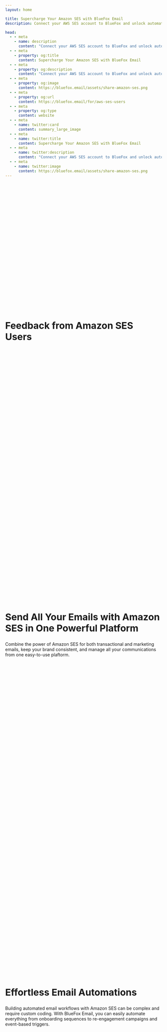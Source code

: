 ```yaml
---
layout: home

title: Supercharge Your Amazon SES with BlueFox Email
description: Connect your AWS SES account to BlueFox and unlock automation, stunning designs, smart list management, and detailed analytics. All in one place.

head:
  - - meta
    - name: description
      content: "Connect your AWS SES account to BlueFox and unlock automation, stunning designs, smart list management, and detailed analytics. All in one place."
  - - meta
    - property: og:title
      content: Supercharge Your Amazon SES with BlueFox Email
  - - meta
    - property: og:description
      content: "Connect your AWS SES account to BlueFox and unlock automation, stunning designs, smart list management, and detailed analytics. All in one place."
  - - meta
    - property: og:image
      content: https://bluefox.email/assets/share-amazon-ses.png
  - - meta
    - property: og:url
      content: https://bluefox.email/for/aws-ses-users
  - - meta
    - property: og:type
      content: website
  - - meta
    - name: twitter:card
      content: summary_large_image
  - - meta
    - name: twitter:title
      content: Supercharge Your Amazon SES with BlueFox Email
  - - meta
    - name: twitter:description
      content: "Connect your AWS SES account to BlueFox and unlock automation, stunning designs, smart list management, and detailed analytics. All in one place."
  - - meta
    - name: twitter:image
      content: https://bluefox.email/assets/share-amazon-ses.png
---
```

<script setup>

import { ref, onMounted, onBeforeUnmount } from 'vue'
import { useDisplay } from 'vuetify'
import { useData } from 'vitepress'

import HeroUnit from '../.vitepress/theme/HeroUnitAWS.vue'
import TestimonialDiv from '../.vitepress/theme/TestimonialDiv.vue'
import DesignSystem from '../.vitepress/theme/DesignSystem.vue'
import RenderingIssues from '../.vitepress/theme/RenderingIssues.vue'
import Automation from '../.vitepress/theme/Automation.vue'
import ConnectAWS from '../.vitepress/theme/ConnectAWS.vue'
import Integration from '../.vitepress/theme/IntegrationAWS.vue'
import SendQueues from '../.vitepress/theme/SendQueues.vue'

const { lgAndUp, md, sm, xs } = useDisplay()
const { isDark } = useData()

const selectedEmailType = ref('0');
let intervalId

onMounted(() => {
  setInterval(() => {
    let actSelVal = parseInt(selectedEmailType.value)
    actSelVal += 1
    actSelVal %= 4
    selectedEmailType.value = actSelVal
  }, 3000)
})

onBeforeUnmount(() => {
  clearInterval(intervalId);
})

</script>
<style scoped>
  a {
    text-decoration: none !important;
  }

  .section-index {
    padding-top: 15vh;
    padding-bottom: 10vh;
  }

  .value-prop {
    padding-top: 10vh;
    padding-bottom: 10vh;
  }

  h2 {
    border-top: 0 !important;
  }

  .sectionTitle {
    font-size: 30px !important;
  }
  @media (max-width: 640px) {
    .sectionTitle {
      font-size: 26px !important;
    }
  }

  .value-prop p {
    font-size: 18px;
    line-height: 28px;
  }

  .value-prop .VPButton.medium {
    padding: 15px 30px;
    line-height: 22px;
    font-size: 22px;
  }


  .VPHome {
    margin-bottom: 0 !important;
  }

  

  


  .vp-doc .actions {
    display: flex;
    width: 100% !important;
    max-width: unset !important;
    justify-content: center !important;
  }

  .vp-doc .action {
    padding: 6px;
  }

  .VPButton {
    display: inline-block;
    border: 1px solid transparent;
    text-align: center;
    font-weight: 600;
    white-space: nowrap;
    transition: color 0.25s, border-color 0.25s, background-color 0.25s !important;
    text-decoration: none !important;
  }

  .VPButton.brand {
      border-color: var(--vp-button-brand-border);
      color: var(--vp-button-brand-text);
      background-color: var(--vp-button-brand-bg);
  }

  .VPButton.brand:hover {
    color: var(--vp-button-brand-text);
    background-color: var(--vp-button-brand-hover-bg);
  }

  .VPButton.alt {
    border-color: var(--vp-button-alt-border);
    color: var(--vp-button-alt-text);
    background-color: var(--vp-button-alt-bg);
  }

  .VPButton.alt:hover {
    border-color: var(--vp-button-alt-border);
    color: var(--vp-button-alt-text);
    background-color: var(--vp-button-alt-hover-bg);
  }


  .VPFeatures .title {
    font-size: 20px !important;
  }
  .VPFeatures .details {
    font-size: 16px !important;
  }


  .VPImage {
    max-width: 100% !important;
    max-height: 100% !important;
  }

  
  

  #email-editor video {
    border: 1px solid #eeeeee;
    border-radius: 5px;
  }

  .vp-doc input {
    display: none;
  }

  #design-system label {
    cursor: pointer;
    position: relative;
  }

  .image-container {
    position: relative;
    width: 600px; /* Adjust as necessary */
    max-width: 80vw;
    height: 800px;
    max-height: 120vw;
    overflow: hidden;
    background: #f6f6f6;
    border: 1px solid #eeeeee;
    border-radius: 5px;
    margin: auto;
  }

  .image-container img {
    position: absolute;
    top: 0;
    left: 100%;
    width: 100%;
    opacity: 0;
    transition: all 0.5s ease;
  }

  /* Default state: show Image 1 */
  #image1:checked ~ .image-container .img1 {
    opacity: 1;
    transform: translateX(-100%);
  }

  /* Show Image 2 when radio button 2 is checked */
  #image2:checked ~ .image-container .img2 {
    opacity: 1;
    transform: translateX(-100%);
  }

  /* Show Image 3 when radio button 3 is checked */
  #image3:checked ~ .image-container .img3 {
    opacity: 1;
    transform: translateX(-100%);
  }

  #image4:checked ~ .image-container .img4 {
    opacity: 1;
    transform: translateX(-100%);
  }

  /* Animation for slide-in effect */
  .image-container img {
    transition: opacity 0.5s ease, transform 0.5s ease;
  }

  #design-system label::after {
    content: "";
    position: absolute;
    left: 0;
    bottom: 0;
    width: 0;
    height: 3px;
    background: linear-gradient(90deg, hsl(196.99, 86.56%, 50.39%) 10%, hsl(247.72, 53.44%, 37.06%) 90%);
    transition: width 0.3s ease; /* Add animation to the underline */
  }

  /* When the corresponding radio button is checked, extend the underline */
  #image1:checked ~ div #image1-label::after {
    width: 100%;
  }

  #image2:checked ~ div #image2-label::after {
    width: 100%;
  }

  #image3:checked ~ div #image3-label::after {
    width: 100%;
  }

  #image4:checked ~ div #image4-label::after {
    width: 100%;
  }

  #second-cta {
    text-align: center;
    padding-bottom: 10vh;
  }


  @media (max-width: 599px) {
    .VPHero .main {
      padding: 0;
    }

    .VPHero .main .name {
      font-size: 48px;
      line-height: 48px;
      width: 100% !important;
      max-width: unset !important;
    }

    .value-prop h2 {
      font-size: 26px !important;
      line-height: 28 px !important;
    }

    .section-index {
      padding-top: 10vh;
      padding-bottom: 10vh;
    }
  }

  .mt-150 {
    margin-top: 150px !important;
  }
</style>

<section id="hero">
  <HeroUnit />
</section>

<section class="section-index value-prop">
  <h2 class="sectionTitle text-center mt-4 mb-6">
    Feedback from Amazon SES Users
  </h2>
  <TestimonialDiv
    :is-dark="isDark"
    :lg-and-up="lgAndUp"
    :md="md"
    :sm="sm"
    :xs="xs"
  />
</section>


<section id="design-system" class="value-prop">
  <h2 class="sectionTitle text-center mb-3 pt-0">
    Send All Your Emails with Amazon SES in One Powerful Platform
  </h2>
  <div class="d-flex justify-center">
    <div class="text-center mt-4" :style="`width: ${lgAndUp || md ? '60%' : '100%'}`">
      Combine the power of Amazon SES for both transactional and marketing emails, keep your brand consistent, and manage all your communications from one easy-to-use plaftorm.
    </div>
  </div>

  <DesignSystem
    class="mt-6"
    :is-dark="isDark"
  />
</section>

<section id="marketers" class="section-index">
  <h2 class="sectionTitle text-center mt-4 mb-3 pt-0">
    Effortless Email Automations
  </h2>
  <div class="d-flex justify-center">
    <div class="text-center mt-4" :style="`width: ${lgAndUp || md ? '60%' : '100%'}`">
      Building automated email workflows with Amazon SES can be complex and require custom coding. With BlueFox Email, you can easily automate everything from onboarding sequences to re-engagement campaigns and event-based triggers.
    </div>
  </div>

  <Automation
    class="mt-6"
    :is-dark="isDark"
    :lg-and-up="lgAndUp"
    :md="md"
    :sm="sm"
    :xs="xs"
  />
</section>

<section id="designers" class="section-index">
  <h2 class="sectionTitle text-center mt-4 mb-3 pt-0">
    Design Stunning Emails Without Writing a Line of Code
  </h2>
  <div class="d-flex justify-center">
    <div class="text-center mt-4" :style="`width: ${lgAndUp || md ? '60%' : '100%'}`">
      With Amazon SES, you're stuck hand-coding HTML and fixing rendering bugs. Maintaining changes is a nightmare. BlueFox Email lets you skip the code and design stunning emails with drag & drop, that will work on all major email clients, including Outlook.
    </div>
  </div>
  <v-card class="d-flex justify-center mt-4" variant="elevated">
    <video
      width="100%"
      :autoplay="lgAndUp || md"
      :loop="lgAndUp || md"
      :controls="sm || xs"
      muted
    >
      <source src="/assets/bluefox-email-editor-intro.mp4" type="video/mp4">
      Your browser does not support the video tag.
    </video>
  </v-card>
</section>

<section class="section-index value-prop">
  <h2 class="sectionTitle text-center mt-4 mb-3 pt-0">
    Effortless Audience Management, from Segmentation to Complaints
  </h2>
  <div class="d-flex justify-center">
    <div class="text-center mt-4" :style="`width: ${lgAndUp || md ? '60%' : '100%'}`">
      Manage and segment your audience with advanced filtering and list management features. Enjoy seamless integration with Amazon SES and SNS, and take advantage of features like double opt-in and easy subscription preferences.
    </div>
  </div>
  <v-card class="d-flex justify-center mt-4" variant="elevated">
    <img alt="List management screens" src="/assets/list-management.webp" loading="lazy" />
  </v-card>
</section>

<section class="value-prop">
  <h2 class="sectionTitle text-center mt-4 mb-3 pt-0">
    Advanced Analytics Made Easy
  </h2>
  <div class="d-flex justify-center">
    <div class="text-center mt-4" :style="`width: ${lgAndUp || md ? '60%' : '100%'}`">
      Say goodbye to the bare-bones reports of Amazon SES. With BlueFox Email, you get intuitive, detailed analytics that highlight what really matters, helping you optimize your email performance effortlessly.
    </div>
  </div>
  <v-card class="d-flex justify-center mt-4" variant="elevated">
    <img alt="Analytics screenshot" src="/assets/analytics-alt.webp" loading="lazy" />
  </v-card>
</section>

<section>
  <SendQueues />
</section>

<section id="developers" class="value-prop">
  <h2 class="sectionTitle text-center mb-3 pt-0">
    Connect Quickly & Securely
  </h2>

  <div class="d-flex justify-center">
    <div class="text-center mt-4" :style="`width: ${lgAndUp || md ? '60%' : '100%'}`">
      You can be fully set up (including bounces & complaints via SNS) in just a few minutes! Choose the method which fits your workflow:
    </div>
  </div>

  <ConnectAWS
    class="mt-6"
    :is-dark="isDark"
    :xs="xs"
  />
</section>

<section id="developers" class="value-prop" style="padding-top: 0;">
  <h2 class="sectionTitle text-center mb-3">
    Simple, Technology-Agnostic API
  </h2>

  <div class="d-flex justify-center">
    <div class="text-center mt-4" :style="`width: ${lgAndUp || md ? '60%' : '100%'}`">
      Whether you're using Node, Python, Go, Ruby, PHP, or anything else, you can send emails, manage lists, and trigger automations with just a few lines of code. It’s the easiest way to make SES feel like a modern email platform.
    </div>
  </div>
  <Integration
    class="mt-6"
    :is-dark="isDark"
    :xs="xs"
  >
  <template #tab-1>

  ```json
  {
    "name": "Jon Doe",
    "email": "jon@doe.com"
  }
  ```
  </template>
  <template #tab-2>

  ```json
  {
    "status": "unsubscribed"
  }
  ```
  </template>
  <template #tab-3>

  ```json
  {
    "email": "jon@doe.com",
    "transactionalId": "##EMAIL_ID##",
    "data": {
      "example": "example merge tag value"
    },
    "attachments": [ // optional
      {
        "fileName": "example.txt",
        "content": "Ymx1ZWZveC5lbWFpbCBhdHRhY2htZW50IGV4YW1wbGUh"
      }
    ]
  }
  ```
  </template>
  <template #tab-4>

  ```json
  {
    "emails": ["jon@doe.com"],
    "triggeredId": "##EMAIL_ID##",
    "data": {
      "example": "example merge tag value"
    },
    "attachments": [ // optional
      {
        "fileName": "example.txt",
        "content": "Ymx1ZWZveC5lbWFpbCBhdHRhY2htZW50IGV4YW1wbGUh"
      }
    ]
  }
  ```
  </template>

  </Integration>
</section>


<section id="second-cta">
  <h2 class="sectionTitle text-center mb-3">
    Get Started with 3,000 Free Emails Every Month for a Year!
  </h2>
  <div class="d-flex justify-center">
    <div class="text-center mt-4" :style="`width: ${lgAndUp || md ? '60%' : '100%'}`">
      Experience the full power of BlueFox Email with zero risk. For your first year, enjoy 3,000 free sends per month and see how easy it is to supercharge your Amazon SES experience.
      <div class="mt-4"><strong>No subscription required!</strong></div>
    </div>
  </div>

  <v-row class="mt-4 justify-center">
    <v-btn
      size="large"
      color="primary"
      variant="flat"
      class="no-uppercase mt-4"
      href="https://app.bluefox.email/accounts/create-account"
      target="_blank"
    >
      <strong>Supercharge Your Amazon SES</strong>
    </v-btn>
  </v-row>
</section>


